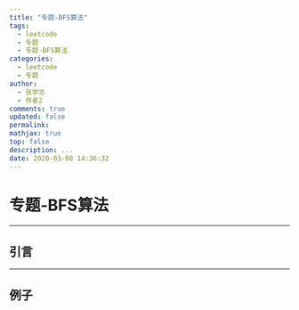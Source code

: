 ```yaml
---
title: "专题-BFS算法"
tags:
  - leetcode
  - 专题
  - 专题-BFS算法
categories:
  - leetcode
  - 专题
author:
  - 张学志
  - 作者2
comments: true
updated: false
permalink:
mathjax: true
top: false
description: ...
date: 2020-03-08 14:36:32
---
```


# 专题-BFS算法

---


## 引言



---


## 例子

